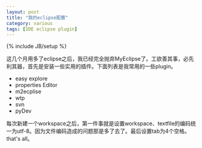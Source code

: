 ```yaml
---
layout: post
title: "我的eclipse配置"
category: various
tags: [IDE eclipse plugin]
---
```

{% include JB/setup %}

这几个月用多了eclipse之后，我已经完全抛弃MyEclipse了。工欲善其事，必先利其器，首先是安装一些实用的插件。下面列表是我常用的一些plugin。   

* easy explore
* properties Editor
* m2ecplise
* wtp
* svn
* pyDev 

每次新建一个workspace之后，第一件事就是设置workspace、textfile的编码统一为utf-8。因为文件编码造成的问题那是多了去了。最后设置tab为4个空格。that's all。
